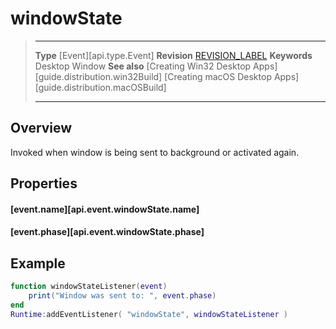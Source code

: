
# windowState

> --------------------- ------------------------------------------------------------------------------------------
> __Type__              [Event][api.type.Event]
> __Revision__          [REVISION_LABEL](REVISION_URL)
> __Keywords__          Desktop Window
> __See also__          [Creating Win32 Desktop Apps][guide.distribution.win32Build]
>						[Creating macOS Desktop Apps][guide.distribution.macOSBuild]
> --------------------- ------------------------------------------------------------------------------------------

## Overview

Invoked when window is being sent to background or activated again.

## Properties

#### [event.name][api.event.windowState.name]

#### [event.phase][api.event.windowState.phase]


## Example

``````lua
function windowStateListener(event)
	print("Window was sent to: ", event.phase)
end
Runtime:addEventListener( "windowState", windowStateListener )
``````
